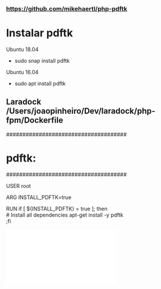 ### https://github.com/mikehaertl/php-pdftk

# Instalar pdftk
Ubuntu 18.04
- sudo snap install pdftk

Ubuntu 16.04
- sudo apt install pdftk

## Laradock /Users/joaopinheiro/Dev/laradock/php-fpm/Dockerfile
#####################################
# pdftk:
#####################################

USER root

ARG INSTALL_PDFTK=true

RUN if [ ${INSTALL_PDFTK} = true ]; then \
	# Install all dependencies
	apt-get install -y pdftk \
;fi

![](arquivos/exemplo.pdf)